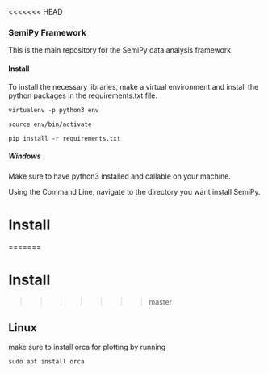 <<<<<<< HEAD
### SemiPy Framework

This is the main repository for the SemiPy data analysis framework.


#### Install

To install the necessary libraries, make a virtual environment and install the python packages in the
requirements.txt file.

`virtualenv -p python3 env`

`source env/bin/activate`

`pip install -r requirements.txt`


##### Windows
Make sure to have python3 installed and callable on your machine.

Using the Command Line, navigate to the directory you want install SemiPy.
# Install

=======
# Install

>>>>>>> master
## Linux
make sure to install orca for plotting by running

`sudo apt install orca`
